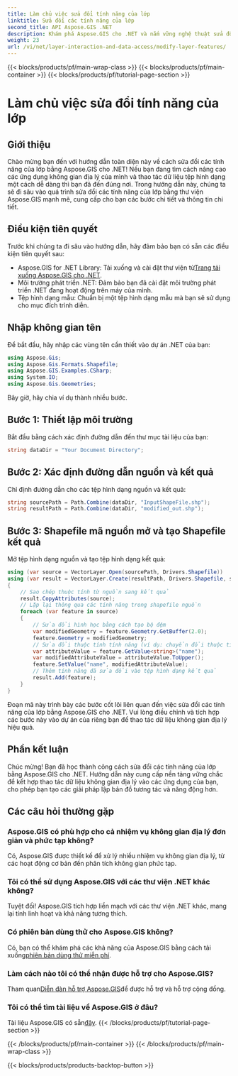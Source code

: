 ```yaml
---
title: Làm chủ việc sửa đổi tính năng của lớp
linktitle: Sửa đổi các tính năng của lớp
second_title: API Aspose.GIS .NET
description: Khám phá Aspose.GIS cho .NET và nắm vững nghệ thuật sửa đổi các tính năng lớp trong tệp hình dạng một cách dễ dàng. Tăng cường các ứng dụng không gian địa lý của bạn một cách chính xác và dễ dàng.
weight: 23
url: /vi/net/layer-interaction-and-data-access/modify-layer-features/
---
```


{{< blocks/products/pf/main-wrap-class >}}
{{< blocks/products/pf/main-container >}}
{{< blocks/products/pf/tutorial-page-section >}}

# Làm chủ việc sửa đổi tính năng của lớp

## Giới thiệu
Chào mừng bạn đến với hướng dẫn toàn diện này về cách sửa đổi các tính năng của lớp bằng Aspose.GIS cho .NET! Nếu bạn đang tìm cách nâng cao các ứng dụng không gian địa lý của mình và thao tác dữ liệu tệp hình dạng một cách dễ dàng thì bạn đã đến đúng nơi. Trong hướng dẫn này, chúng ta sẽ đi sâu vào quá trình sửa đổi các tính năng của lớp bằng thư viện Aspose.GIS mạnh mẽ, cung cấp cho bạn các bước chi tiết và thông tin chi tiết.
## Điều kiện tiên quyết
Trước khi chúng ta đi sâu vào hướng dẫn, hãy đảm bảo bạn có sẵn các điều kiện tiên quyết sau:
-  Aspose.GIS for .NET Library: Tải xuống và cài đặt thư viện từ[Trang tải xuống Aspose.GIS cho .NET](https://releases.aspose.com/gis/net/).
- Môi trường phát triển .NET: Đảm bảo bạn đã cài đặt môi trường phát triển .NET đang hoạt động trên máy của mình.
- Tệp hình dạng mẫu: Chuẩn bị một tệp hình dạng mẫu mà bạn sẽ sử dụng cho mục đích trình diễn.
## Nhập không gian tên
Để bắt đầu, hãy nhập các vùng tên cần thiết vào dự án .NET của bạn:
```csharp
using Aspose.Gis;
using Aspose.Gis.Formats.Shapefile;
using Aspose.GIS.Examples.CSharp;
using System.IO;
using Aspose.Gis.Geometries;
```
Bây giờ, hãy chia ví dụ thành nhiều bước.
## Bước 1: Thiết lập môi trường
Bắt đầu bằng cách xác định đường dẫn đến thư mục tài liệu của bạn:
```csharp
string dataDir = "Your Document Directory";
```
## Bước 2: Xác định đường dẫn nguồn và kết quả
Chỉ định đường dẫn cho các tệp hình dạng nguồn và kết quả:
```csharp
string sourcePath = Path.Combine(dataDir, "InputShapeFile.shp");
string resultPath = Path.Combine(dataDir, "modified_out.shp");
```
## Bước 3: Shapefile mã nguồn mở và tạo Shapefile kết quả
Mở tệp hình dạng nguồn và tạo tệp hình dạng kết quả:
```csharp
using (var source = VectorLayer.Open(sourcePath, Drivers.Shapefile))
using (var result = VectorLayer.Create(resultPath, Drivers.Shapefile, source.SpatialReferenceSystem))
{
    // Sao chép thuộc tính từ nguồn sang kết quả
    result.CopyAttributes(source);
    // Lặp lại thông qua các tính năng trong shapefile nguồn
    foreach (var feature in source)
    {
        // Sửa đổi hình học bằng cách tạo bộ đệm
        var modifiedGeometry = feature.Geometry.GetBuffer(2.0);
        feature.Geometry = modifiedGeometry;
        // Sửa đổi thuộc tính tính năng (ví dụ: chuyển đổi thuộc tính 'tên' thành chữ hoa)
        var attributeValue = feature.GetValue<string>("name");
        var modifiedAttributeValue = attributeValue.ToUpper();
        feature.SetValue("name", modifiedAttributeValue);
        // Thêm tính năng đã sửa đổi vào tệp hình dạng kết quả
        result.Add(feature);
    }
}
```
Đoạn mã này trình bày các bước cốt lõi liên quan đến việc sửa đổi các tính năng của lớp bằng Aspose.GIS cho .NET. Vui lòng điều chỉnh và tích hợp các bước này vào dự án của riêng bạn để thao tác dữ liệu không gian địa lý hiệu quả.
## Phần kết luận
Chúc mừng! Bạn đã học thành công cách sửa đổi các tính năng của lớp bằng Aspose.GIS cho .NET. Hướng dẫn này cung cấp nền tảng vững chắc để kết hợp thao tác dữ liệu không gian địa lý vào các ứng dụng của bạn, cho phép bạn tạo các giải pháp lập bản đồ tương tác và năng động hơn.
## Các câu hỏi thường gặp
### Aspose.GIS có phù hợp cho cả nhiệm vụ không gian địa lý đơn giản và phức tạp không?
Có, Aspose.GIS được thiết kế để xử lý nhiều nhiệm vụ không gian địa lý, từ các hoạt động cơ bản đến phân tích không gian phức tạp.
### Tôi có thể sử dụng Aspose.GIS với các thư viện .NET khác không?
Tuyệt đối! Aspose.GIS tích hợp liền mạch với các thư viện .NET khác, mang lại tính linh hoạt và khả năng tương thích.
### Có phiên bản dùng thử cho Aspose.GIS không?
 Có, bạn có thể khám phá các khả năng của Aspose.GIS bằng cách tải xuống[phiên bản dùng thử miễn phí](https://releases.aspose.com/).
### Làm cách nào tôi có thể nhận được hỗ trợ cho Aspose.GIS?
 Tham quan[Diễn đàn hỗ trợ Aspose.GIS](https://forum.aspose.com/c/gis/33)để được hỗ trợ và hỗ trợ cộng đồng.
### Tôi có thể tìm tài liệu về Aspose.GIS ở đâu?
 Tài liệu Aspose.GIS có sẵn[đây](https://reference.aspose.com/gis/net/).
{{< /blocks/products/pf/tutorial-page-section >}}

{{< /blocks/products/pf/main-container >}}
{{< /blocks/products/pf/main-wrap-class >}}

{{< blocks/products/products-backtop-button >}}

